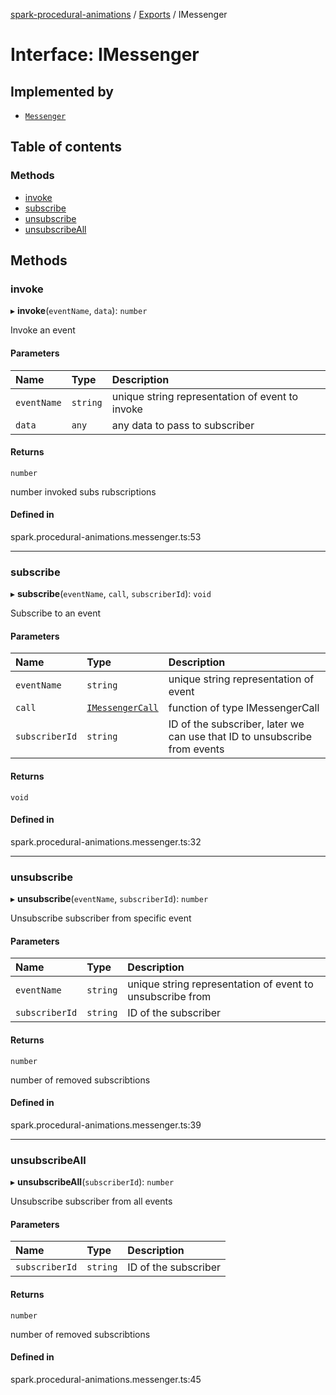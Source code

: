 [spark-procedural-animations](../README.md) / [Exports](../modules.md) / IMessenger

# Interface: IMessenger

## Implemented by

- [`Messenger`](../classes/Messenger.md)

## Table of contents

### Methods

- [invoke](IMessenger.md#invoke)
- [subscribe](IMessenger.md#subscribe)
- [unsubscribe](IMessenger.md#unsubscribe)
- [unsubscribeAll](IMessenger.md#unsubscribeall)

## Methods

### invoke

▸ **invoke**(`eventName`, `data`): `number`

Invoke an event

#### Parameters

| Name | Type | Description |
| :------ | :------ | :------ |
| `eventName` | `string` | unique string representation of event to invoke |
| `data` | `any` | any data to pass to subscriber |

#### Returns

`number`

number invoked subs rubscriptions

#### Defined in

spark.procedural-animations.messenger.ts:53

___

### subscribe

▸ **subscribe**(`eventName`, `call`, `subscriberId`): `void`

Subscribe to an event

#### Parameters

| Name | Type | Description |
| :------ | :------ | :------ |
| `eventName` | `string` | unique string representation of event |
| `call` | [`IMessengerCall`](IMessengerCall.md) | function of type IMessengerCall |
| `subscriberId` | `string` | ID of the subscriber, later we can use that ID to unsubscribe from events |

#### Returns

`void`

#### Defined in

spark.procedural-animations.messenger.ts:32

___

### unsubscribe

▸ **unsubscribe**(`eventName`, `subscriberId`): `number`

Unsubscribe subscriber from specific event

#### Parameters

| Name | Type | Description |
| :------ | :------ | :------ |
| `eventName` | `string` | unique string representation of event to unsubscribe from |
| `subscriberId` | `string` | ID of the subscriber |

#### Returns

`number`

number of removed subscribtions

#### Defined in

spark.procedural-animations.messenger.ts:39

___

### unsubscribeAll

▸ **unsubscribeAll**(`subscriberId`): `number`

Unsubscribe subscriber from all events

#### Parameters

| Name | Type | Description |
| :------ | :------ | :------ |
| `subscriberId` | `string` | ID of the subscriber |

#### Returns

`number`

number of removed subscribtions

#### Defined in

spark.procedural-animations.messenger.ts:45
